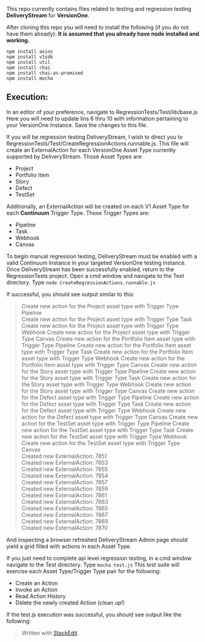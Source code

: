 
This repo currently contains files related to testing and regression testing **DeliveryStream** for **VersionOne**.

After cloning this repo you will need to install the following (if you do not have them already):
****It is assumed that you already have node installed and working.****

    npm install axios
    npm install v1sdk
    npm install util
    npm install chai
    npm install chai-as-promised
    npm install mocha

Execution:
----------
In an editor of your preference, navigate to RegressionTests/Test/lib/base.js
Here you will need to update lins 6 thru 10 with information pertaining to your VersionOne Instance. Save the changes to this file.

If you will be regression testing DeliveryStream, I wish to direct you to RegressionTests/Test/CreateRegressionActions.runnable.js. This file will create an ExternalAction for each VersionOne Asset Type currently supported by DeliveryStream. Those Asset Types are:

 - Project 
 - Portfolio Item  
 - Story 
 - Defect 
 - TestSet

Additionally, an ExternalAction will be created on each V1 Asset Type for each **Continuum** Trigger Type.  Those Trigger Types are:

 - Pipeline 
 - Task 
 - Webhook 
 - Canvas

To begin manual regression testing, DeliveryStream must be enabled with a valid Continuum Instance in your targeted VersionOne testing instance. Once DeliveryStream has been successfully enabled, return to the RegressionTests project. Open a cmd window and navigate to the Text directory. Type `node CreateRegressionActions.runnable.js`

If successful, you should see output similar to this:

> Create new action for the Project asset type with Trigger Type Pipeline   
> Create new action for the Project asset type with Trigger Type Task 
> Create new action for the Project asset type with Trigger Type Webhook 
> Create new action for the Project asset type with Trigger Type Canvas 
> Create new action for the Portfolio Item asset type with Trigger Type Pipeline 
> Create new action for the Portfolio Item asset type with Trigger Type Task 
> Create new action for the Portfolio Item asset type with Trigger Type Webhook 
> Create new action for the Portfolio Item asset type with Trigger Type Canvas 
> Create new action for the Story asset type with Trigger Type Pipeline 
> Create new action for the Story asset type with Trigger Type Task 
> Create new action for the Story asset type with Trigger Type Webhook 
> Create new action for the Story asset type with Trigger Type Canvas 
> Create new action for the Defect asset type with Trigger Type Pipeline 
> Create new action for the Defect asset type with Trigger Type Task 
> Create new action for the Defect asset type with Trigger Type Webhook 
> Create new action for the Defect asset type with Trigger Type Canvas 
> Create new action for the TestSet asset type with Trigger Type Pipeline 
> Create new action for the TestSet asset type with Trigger Type Task 
> Create new action for the TestSet asset type with Trigger Type Webhook 
> Create new action for the TestSet asset type with Trigger Type Canvas 	
> Created new ExternalAction: 7851 	
>Created new ExternalAction: 7853 	
>Created new ExternalAction: 7855 	
>Created new ExternalAction: 7854 	
>Created new ExternalAction: 7857 	
>Created new ExternalAction: 7859 	
>Created new ExternalAction: 7861 	
>Created new ExternalAction: 7863 	
>Created new ExternalAction: 7865 	
>Created new ExternalAction: 7867 	
>Created new ExternalAction: 7869 	
>Created new ExternalAction: 7870

	
And inspecting a browser refreshed DeliveryStream Admin page should yield a grid filled with actions in each Asset Type.

If you just need to complete api level regression testing, in a cmd window navigate to the Test directory.  Type `mocha test.js`
This test suite will exercise each Asset Type/Trigger Type pair for the following:

 - Create an Action 
 - Invoke an Action 
 - Read Action History 
 - Delete the newly created Action (clean up!)

If the test.js execution was successful, you should see output like the following:
	




> Written with [StackEdit](https://stackedit.io/).